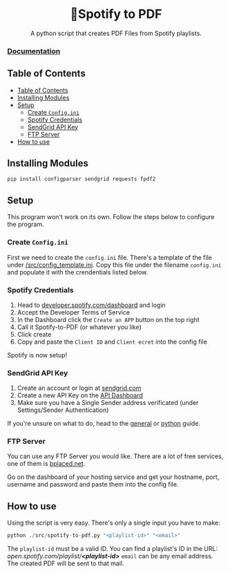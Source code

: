 <div align=center>
  <h1>🎉Spotify to PDF</h1>
  A python script that creates PDF Files from Spotify playlists.
</div>

### [Documentation](https://github.com/baltermia/spotify-to-pdf/tree/main/docs#documentation)

## Table of Contents

- [Table of Contents](#table-of-contents)
- [Installing Modules](#installing-modules)
- [Setup](#setup)
  - [Create `Config.ini`](#create-configini)
  - [Spotify Credentials](#spotify-credentials)
  - [SendGrid API Key](#sendgrid-api-key)
  - [FTP Server](#ftp-server)
- [How to use](#how-to-use)

## Installing Modules
```
pip install configparser sendgrid requests fpdf2
```

## Setup

This program won't work on its own. Follow the steps below to configure the program.

### Create `Config.ini`

First we need to create the `config.ini` file. There's a template of the file under [/src/config_template.ini](https://github.com/baltermia/spotify-to-pdf/blob/main/src/config_template.ini). Copy this file under the filename `config.ini` and populate it with the crendentials listed below.

### Spotify Credentials

1. Head to [developer.spotify.com/dashboard](https://developer.spotify.com/dashboard/) and login
2. Accept the Developer Terms of Service
3. In the Dashboard click the `Create an APP` button on the top right
4. Call it Spotify-to-PDF (or whatever you like)
5. Click create
6. Copy and paste the `Client ID` and `Client ecret` into the config file

Spotify is now setup!


### SendGrid API Key

1. Create an account or login at [sendgrid.com](https://sendgrid.com())
2. Create a new API Key on the [API Dashboard](https://app.sendgrid.com/settings/api_keys)
3. Make sure you have a Single Sender address verificated (under Settings/Sender Authentication)

If you're unsure on what to do, head to the [general](https://app.sendgrid.com/guide) or [python](https://app.sendgrid.com/guide/integrate/langs/python) guide.

### FTP Server

You can use any FTP Server you would like. There are a lot of free services, one of them is [bplaced.net](https://www.bplaced.net/). 

Go on the dashboard of your hosting service and get your hostname, port, username and password and paste them into the config file.

## How to use

Using the script is very easy. There's only a single input you have to make:
```python
python ./src/spotify-to-pdf.py "<playlist-id>" "<email>"
```

The `playlist-id` must be a valid ID. You can find a playlist's ID in the URL: _open.spotify.com/playlist/**\<playlist-id\>**_
`email` can be any email address. The created PDF will be sent to that mail. 

